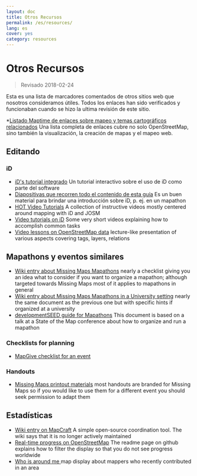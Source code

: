 ```yaml
---
layout: doc
title: Otros Recursos
permalink: /es/resources/
lang: es
cover: yes
category: resources
---
```


# Otros Recursos

> Revisado 2018-02-24

Esta es una lista de marcadores comentados de otros sitios web que nosotros consideramos útiles. Todos los enlaces han sido verificados y funcionaban cuando se hizo la ultima revisión de este sitio.

  *[Listado Maptime de enlaces sobre mapeo y temas cartográficos relacionados](http://maptime.io/lessons-resources/) Una lista completa de enlaces cubre no solo  OpenStreetMap, sino también la visualización, la creación de mapas y el mapeo web.


## Editando

### iD

  * [iD's tutorial integrado](http://www.openstreetmap.org/edit?editor=id#walkthrough=true) Un tutorial interactivo sobre el uso de iD como parte del software
  * [Diapositivas que recorren todo el contenido de esta guía](/files/iD-editor-training.pptx) Es un buen material para brindar una introducción sobre iD, p. ej. en un mapathon
  * [HOT Video Tutorials](https://www.youtube.com/playlist?list=PLb9506_-6FMHULD9iDUAh-4qpxKdVspnD) A collection of instructive videos mostly centered around mapping with iD and JOSM
  * [Video tutorials on iD](https://www.sjtdelfs.de/wordpress/?page_id=84) Some very short videos explaining how to accomplish common tasks
  * [Video lessons on OpenStreetMap data](https://www.youtube.com/playlist?list=PLqC3rFN6pDezPK0NifkGCSMop3vcXQEEU) lecture-like presentation of various aspects covering tags, layers, relations

## Mapathons y eventos similares

  * [Wiki entry about Missing Maps Mapathons](http://wiki.openstreetmap.org/wiki/Missing_Maps_mapathons) nearly a checklist giving you an idea what to consider if you want to organize a mapathon; although targeted towards Missing Maps most of it applies to mapathons in general
  * [Wiki entry about Missing Maps Mapathons in a University setting](http://wiki.openstreetmap.org/wiki/Missing_Maps_mapathons:_for_students_and_universities) nearly the same document as the previous one but with specific hints if organized at a university
  * [developmentSEED guide for Mapathons](https://developmentseed.org/blog/2015/06/07/organizing-mapathons/) This document is based on a talk at a State of the Map conference about how to organize and run a mapathon

### Checklists for planning

  * [MapGive checklist for an event](https://mapgive.state.gov/box/#resources&event-checklist)

### Handouts 

  * [Missing Maps printout materials](https://drive.google.com/drive/folders/0BwOZ7Miy-DQdZFBGYXJ2QWljLWM) most handouts are branded for Missing Maps so if you would like to use them for a different event you should  seek permission to adapt them

## Estadísticas

  * [Wiki entry on MapCraft](https://wiki.openstreetmap.org/wiki/MapCraft) A simple open-source coordination tool. The wiki says that it is no longer actively maintained
  * [Real-time progress on OpenStreetMap](https://github.com/osmlab/show-me-the-way) The readme page on github explains how to filter the display so that you do not see progress worldwide
  * [Who is around me ](http://resultmaps.neis-one.org/oooc) map display about mappers who recently contributed in an area
